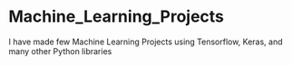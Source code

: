 # Machine_Learning_Projects
I have made few Machine Learning Projects using Tensorflow, Keras, and many other Python libraries
